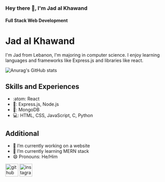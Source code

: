 ### Hey there 👋, I'm Jad al Khawand
#### Full Stack Web Development
# Jad al Khawand
I'm Jad from Lebanon, I'm majoring in computer science. I enjoy learning languages and frameworks like Express.js and libraries like react.

![Anurag's GitHub stats](https://github-readme-stats.vercel.app/api?username=JadalKhawand&show_icons=true&theme=radical)


## Skills and Experiences
* :atom: React
* 🚀: Express.js, Node.js
* 📁: MongoDB
* 💻: HTML, CSS, JavaScript, C, Python
  
## Additional
- 🔭 I’m currently working on a website 
- 🌱 I’m currently learning MERN stack
- 😄 Pronouns: He/Him 


[<img src='https://cdn.jsdelivr.net/npm/simple-icons@3.0.1/icons/github.svg' alt='github' height='40'>](https://github.com/JadalKhawand)  [<img src='https://cdn.jsdelivr.net/npm/simple-icons@3.0.1/icons/instagram.svg' alt='instagram' height='40'>](https://www.instagram.com/Jadkhawand_/)   
